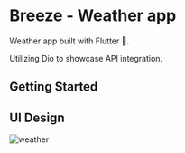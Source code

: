 
# Breeze - Weather app

Weather app built with Flutter 💙. 

Utilizing Dio to showcase API integration.

## Getting Started

## UI Design
![weather](https://github.com/Galadima3/breeze-app/assets/92538514/73fcabab-ae39-4de0-af62-da6518c0253a)

